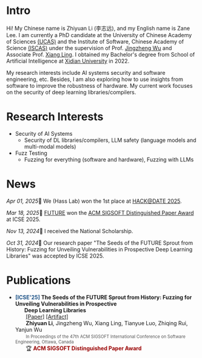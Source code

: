 # Intro

Hi! My Chinese name is Zhiyuan Li (李志远), and my English name is Zane Lee. I am currently a PhD candidate at the University of Chinese Academy of Sciences [(UCAS)](https://english.ucas.ac.cn/) and the Institute of Software, Chinese Academy of Science [(ISCAS)](http://www.iscas.ac.cn/) under the supervision of Prof. [Jingzheng Wu](https://people.ucas.ac.cn/~jingzheng) and Associate Prof. [Xiang Ling](https://ryderling.github.io/). I obtained my Bachelor's degree from School of Artificial Intelligence at [Xidian University](https://www.xidian.edu.cn/) in 2022.

My research interests include AI systems security and software engineering, etc. Besides, I am also exploring how to use insights from software to improve the robustness of hardware. My current work focuses on the security of deep learning libraries/compilers.

# Research Interests
- Security of AI Systems
    - Security of DL libraries/compilers, LLM safety (language models and multi-modal models)
- Fuzz Testing
    - Fuzzing for everything (software and hardware), Fuzzing with LLMs

# News
*Apr 01, 2025*🏅 We (Hass Lab) won the 1st place at [HACK@DATE 2025](https://hackthesilicon.com/date25/).

*Mar 18, 2025*🏅 [FUTURE](https://github.com/Redempt1onzzZZ/FUTURE) won the [ACM SIGSOFT Distinguished Paper Award](https://www.sigsoft.org/awards/distinguishedPaperAward.html) at ICSE 2025.

*Nov 13, 2024*🏅 I received the National Scholarship.

*Oct 31, 2024*🎉 Our research paper "The Seeds of the FUTURE Sprout from History: Fuzzing for Unveiling Vulnerabilities in Prospective Deep Learning Libraries" was accepted by ICSE 2025.

# Publications

- <span style="color: #1E5387; font-weight: bold;">[ICSE'25] </span> <span style="font-weight: bold;">The Seeds of the FUTURE Sprout from History: Fuzzing for Unveiling Vulnerabilities in Prospective</span><br> &nbsp;&nbsp;&nbsp;&nbsp;&nbsp;&nbsp;<span style="font-weight: bold;">Deep Learning Libraries</span><br>
&nbsp;&nbsp;&nbsp;&nbsp;&nbsp;&nbsp; [[Paper]](https://arxiv.org/abs/2412.01317) [[Artifact]](https://github.com/Redempt1onzzZZ/FUTURE)<br>
&nbsp;&nbsp;&nbsp;&nbsp;&nbsp;&nbsp;&nbsp;<span style="font-weight: bold;">Zhiyuan Li</span>, Jingzheng Wu, Xiang Ling, Tianyue Luo, Zhiqing Rui, Yanjun Wu<br>
&nbsp;&nbsp;&nbsp;&nbsp;&nbsp;&nbsp;&nbsp;<span style="font-size: 0.8em; color: #555;">In Proceedings of the 47th ACM SIGSOFT International Conference on Software Engineering, Ottawa, Canada</span><br>
&nbsp;&nbsp;&nbsp;&nbsp;&nbsp;&nbsp;&nbsp;🏆 <span style="color: #990000; font-weight: bold;">ACM SIGSOFT Distinguished Paper Award</span><br>